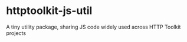 # httptoolkit-js-util
A tiny utility package, sharing JS code widely used across HTTP Toolkit projects
